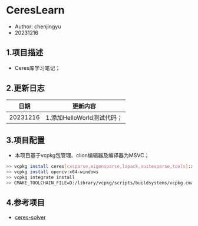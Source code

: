 # CeresLearn
 - Author: chenjingyu
 - 20231216

## 1.项目描述
 - Ceres库学习笔记；

## 2.更新日志
| 日期       | 更新内容                |
|----------|---------------------|
| 20231216 | 1.添加HelloWorld测试代码； |

## 3.项目配置
 - 本项目基于vcpkg包管理、clion编辑器及编译器为MSVC；
```bash
>> vcpkg install ceres[cxsparse,eigensparse,lapack,suitesparse,tools]:x64-windows --recurse
>> vcpkg install opencv:x64-windows
>> vcpkg integrate install
>> CMAKE_TOOLCHAIN_FILE=D:/library/vcpkg/scripts/buildsystems/vcpkg.cmake
```

## 4.参考项目
 - [ceres-solver](https://github.com/ceres-solver/ceres-solver)
